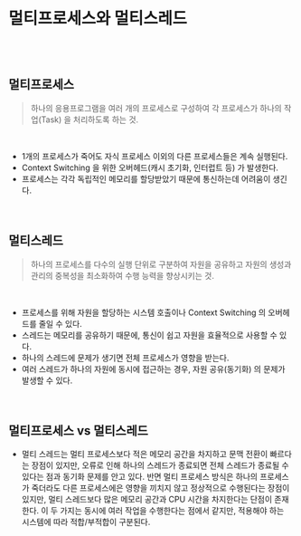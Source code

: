 # 멀티프로세스와 멀티스레드
<br><br>

## 멀티프로세스
> 하나의 응용프로그램을 여러 개의 프로세스로 구성하여 각 프로세스가 하나의 작업(Task) 을 처리하도록 하는 것.

<br>

- 1개의 프로세스가 죽어도 자식 프로세스 이외의 다른 프로세스들은 계속 실행된다.
- Context Switching 을 위한 오버헤드(캐시 초기화, 인터럽트 등) 가 발생한다.
- 프로세스는 각각 독립적인 메모리를 할당받았기 때문에 통신하는데 어려움이 생긴다.
<br><br><br>

## 멀티스레드
> 하나의 프로세스를 다수의 실행 단위로 구분하여 자원을 공유하고 자원의 생성과 관리의 중복성을 최소화하여 수행 능력을 향상시키는 것.

<br>

- 프로세스를 위해 자원을 할당하는 시스템 호출이나 Context Switching 의 오버헤드를 줄일 수 있다.
- 스레드는 메모리를 공유하기 때문에, 통신이 쉽고 자원을 효율적으로 사용할 수 있다.
- 하나의 스레드에 문제가 생기면 전체 프로세스가 영향을 받는다.
- 여러 스레드가 하나의 자원에 동시에 접근하는 경우, 자원 공유(동기화) 의 문제가 발생할 수 있다.
<br><br><br>

## 멀티프로세스 vs 멀티스레드
- 멀티 스레드는 멀티 프로세스보다 적은 메모리 공간을 차지하고 문맥 전환이 빠르다는 장점이 있지만, 오류로 인해 하나의 스레드가 종료되면 전체 스레드가 종료될 수 있다는 점과 동기화 문제를 안고 있다. 반면 멀티 프로세스 방식은 하나의 프로세스가 죽더라도 다른 프로세스에은 영향을 끼치지 않고 정상적으로 수행된다는 장점이 있지만, 멀티 스레드보다 많은 메모리 공간과 CPU 시간을 차지한다는 단점이 존재한다. 이 두 가지는 동시에 여러 작업을 수행한다는 점에서 같지만, 적용해야 하는 시스템에 따라 적합/부적합이 구분된다.